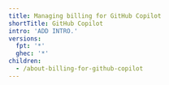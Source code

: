 ```yaml
---
title: Managing billing for GitHub Copilot
shortTitle: GitHub Copilot
intro: 'ADD INTRO.'
versions:
  fpt: '*'
  ghec: '*'
children:
  - /about-billing-for-github-copilot
---
```

